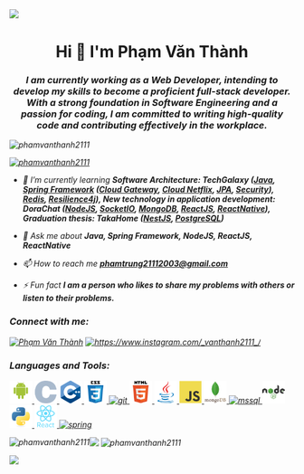<img src="https://user-images.githubusercontent.com/73097560/115834477-dbab4500-a447-11eb-908a-139a6edaec5c.gif">
<h1 align="center">Hi 👋 I'm Phạm Văn Thành</h1>
<h3 align="center"><i>I am currently working as a Web Developer, intending to develop my skills to become a proficient full-stack developer. With a strong foundation in Software Engineering and a passion for coding, I am committed to writing high-quality code and contributing effectively in the workplace.<i></h3>

<p align="left"> <img src="https://komarev.com/ghpvc/?username=phamvanthanh2111&label=Profile%20views&color=0e75b6&style=flat" alt="phamvanthanh2111" /> </p>

<p align="left"> <a href="https://github.com/ryo-ma/github-profile-trophy"><img src="https://github-profile-trophy.vercel.app/?username=phamvanthanh2111" alt="phamvanthanh2111" /></a> </p>

- 🌱 I’m currently learning **Software Architecture: TechGalaxy ([Java](https://dev.java/learn/getting-started/), [Spring Framework](https://spring.io/projects/spring-framework) ([Cloud Gateway](https://spring.io/projects/spring-cloud-gateway), [Cloud Netflix](https://cloud.spring.io/spring-cloud-netflix/reference/html/), [JPA](https://spring.io/projects/spring-data-jpa), [Security](https://spring.io/projects/spring-security)), [Redis](https://redis.io/docs/latest/operate/rc/rc-quickstart/), [Resilience4j](https://resilience4j.readme.io/docs/getting-started)), New technology in application development: DoraChat ([NodeJS](https://nodejs.org/en/learn/getting-started/introduction-to-nodejs), [SocketIO](https://socket.io/docs/v4/), [MongoDB](https://www.mongodb.com/), [ReactJS](https://react.dev/), [ReactNative](https://reactnative.dev/)), Graduation thesis: TakaHome ([NestJS](https://docs.nestjs.com/), [PostgreSQL](https://www.postgresql.org/docs/))**

- 💬 Ask me about **Java, Spring Framework, NodeJS, ReactJS, ReactNative**

- 📫 How to reach me **phamtrung21112003@gmail.com**

- ⚡ Fun fact **I am a person who likes to share my problems with others or listen to their problems.**

<h3 align="left">Connect with me:</h3>
<p align="left">
<a href="https://www.facebook.com/phamvanthanh22" target="blank"><img align="center" src="https://raw.githubusercontent.com/rahuldkjain/github-profile-readme-generator/master/src/images/icons/Social/facebook.svg" alt="Phạm Văn Thành" height="30" width="40" /></a>
<a href="https://www.instagram.com/_vanthanh2111_/" target="blank"><img align="center" src="https://raw.githubusercontent.com/rahuldkjain/github-profile-readme-generator/master/src/images/icons/Social/instagram.svg" alt="https://www.instagram.com/_vanthanh2111_/" height="30" width="40" /></a>
</p>

<h3 align="left">Languages and Tools:</h3>
<p align="left"> <a href="https://developer.android.com" target="_blank" rel="noreferrer"> <img src="https://raw.githubusercontent.com/devicons/devicon/master/icons/android/android-original-wordmark.svg" alt="android" width="40" height="40"/> </a> <a href="https://www.cprogramming.com/" target="_blank" rel="noreferrer"> <img src="https://raw.githubusercontent.com/devicons/devicon/master/icons/c/c-original.svg" alt="c" width="40" height="40"/> </a> <a href="https://www.w3schools.com/cpp/" target="_blank" rel="noreferrer"> <img src="https://raw.githubusercontent.com/devicons/devicon/master/icons/cplusplus/cplusplus-original.svg" alt="cplusplus" width="40" height="40"/> </a> <a href="https://www.w3schools.com/css/" target="_blank" rel="noreferrer"> <img src="https://raw.githubusercontent.com/devicons/devicon/master/icons/css3/css3-original-wordmark.svg" alt="css3" width="40" height="40"/> </a> <a href="https://git-scm.com/" target="_blank" rel="noreferrer"> <img src="https://www.vectorlogo.zone/logos/git-scm/git-scm-icon.svg" alt="git" width="40" height="40"/> </a> <a href="https://www.w3.org/html/" target="_blank" rel="noreferrer"> <img src="https://raw.githubusercontent.com/devicons/devicon/master/icons/html5/html5-original-wordmark.svg" alt="html5" width="40" height="40"/> </a> <a href="https://www.java.com" target="_blank" rel="noreferrer"> <img src="https://raw.githubusercontent.com/devicons/devicon/master/icons/java/java-original.svg" alt="java" width="40" height="40"/> </a> <a href="https://developer.mozilla.org/en-US/docs/Web/JavaScript" target="_blank" rel="noreferrer"> <img src="https://raw.githubusercontent.com/devicons/devicon/master/icons/javascript/javascript-original.svg" alt="javascript" width="40" height="40"/> </a> <a href="https://www.mongodb.com/" target="_blank" rel="noreferrer"> <img src="https://raw.githubusercontent.com/devicons/devicon/master/icons/mongodb/mongodb-original-wordmark.svg" alt="mongodb" width="40" height="40"/> </a> <a href="https://www.microsoft.com/en-us/sql-server" target="_blank" rel="noreferrer"> <img src="https://www.svgrepo.com/show/303229/microsoft-sql-server-logo.svg" alt="mssql" width="40" height="40"/> </a> <a href="https://nodejs.org" target="_blank" rel="noreferrer"> <img src="https://raw.githubusercontent.com/devicons/devicon/master/icons/nodejs/nodejs-original-wordmark.svg" alt="nodejs" width="40" height="40"/> </a> <a href="https://www.python.org" target="_blank" rel="noreferrer"> <img src="https://raw.githubusercontent.com/devicons/devicon/master/icons/python/python-original.svg" alt="python" width="40" height="40"/> </a> <a href="https://reactjs.org/" target="_blank" rel="noreferrer"> <img src="https://raw.githubusercontent.com/devicons/devicon/master/icons/react/react-original-wordmark.svg" alt="react" width="40" height="40"/> </a> <a href="https://spring.io/" target="_blank" rel="noreferrer"> <img src="https://www.vectorlogo.zone/logos/springio/springio-icon.svg" alt="spring" width="40" height="40"/> </a> </p>

<p><img align="left" src="https://github-readme-stats.vercel.app/api/top-langs?username=phamvanthanh2111&theme=dracula&show_icons=true&locale=en&layout=compact" alt="phamvanthanh2111" /></p>

<p><img align="left" src="http://github-profile-summary-cards.vercel.app/api/cards/profile-details?username=PhamVanThanh2111&theme=dracula" data-canonical-src="https://github-profile-summary-cards.vercel.app/api/cards/profile-details?username=phamvanthanh2111&amp;theme=dracula" style="max-width: 100%;" /></p>

<p>&nbsp;<img align="center" src="https://github-readme-stats.vercel.app/api?username=phamvanthanh2111&theme=dracula&show_icons=true&locale=en" alt="phamvanthanh2111" /></p>

<img src="https://user-images.githubusercontent.com/73097560/115834477-dbab4500-a447-11eb-908a-139a6edaec5c.gif">
